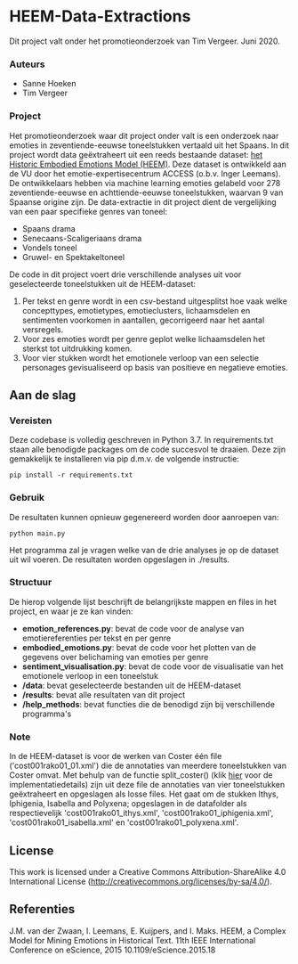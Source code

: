 # HEEM-Data-Extractions

Dit project valt onder het promotieonderzoek van Tim Vergeer.
Juni 2020.

### Auteurs
- Sanne Hoeken
- Tim Vergeer

### Project

Het promotieonderzoek waar dit project onder valt is een onderzoek naar emoties in zeventiende-eeuwse toneelstukken vertaald uit het Spaans. In dit project wordt data geëxtraheert uit een reeds bestaande dataset: [het Historic Embodied Emotions Model (HEEM)](https://github.com/NLeSC/HEEM-dataset). Deze dataset is ontwikkeld aan de VU door het emotie-expertisecentrum ACCESS (o.b.v. Inger Leemans). De ontwikkelaars hebben via machine learning emoties gelabeld voor 278 zeventiende-eeuwse en achttiende-eeuwse toneelstukken, waarvan 9 van Spaanse origine zijn. 
De data-extractie in dit project dient de vergelijking van een paar specifieke genres van toneel: 
- Spaans drama
- Senecaans-Scaligeriaans drama
- Vondels toneel
- Gruwel- en Spektakeltoneel

De code in dit project voert drie verschillende analyses uit voor geselecteerde toneelstukken uit de HEEM-dataset: 
1. Per tekst en genre wordt in een csv-bestand uitgesplitst hoe vaak welke concepttypes, emotietypes, emotieclusters, lichaamsdelen en sentimenten voorkomen in aantallen, gecorrigeerd naar het aantal versregels.
2. Voor zes emoties wordt per genre geplot welke lichaamsdelen het sterkst tot uitdrukking komen.
3. Voor vier stukken wordt het emotionele verloop van een selectie personages gevisualiseerd op basis van positieve en negatieve emoties.

## Aan de slag

### Vereisten

Deze codebase is volledig geschreven in Python 3.7. In requirements.txt staan alle benodigde packages om de code succesvol te draaien. Deze zijn gemakkelijk te installeren via pip d.m.v. de volgende instructie:

```
pip install -r requirements.txt
```

### Gebruik

De resultaten kunnen opnieuw gegenereerd worden door aanroepen van:

```
python main.py
```

Het programma zal je vragen welke van de drie analyses je op de dataset uit wil voeren. De resultaten worden opgeslagen in ./results.

### Structuur

De hierop volgende lijst beschrijft de belangrijkste mappen en files in het project, en waar je ze kan vinden:

- **emotion_references.py**: bevat de code voor de analyse van emotiereferenties per tekst en per genre
- **embodied_emotions.py**: bevat de code voor het plotten van de gegevens over belichaming van emoties per genre
- **sentiment_visualisation.py**: bevat de code voor de visualisatie van het emotionele verloop in een toneelstuk
- **/data**: bevat geselecteerde bestanden uit de HEEM-dataset
- **/results**: bevat alle resultaten van dit project
- **/help_methods**: bevat functies die de benodigd zijn bij verschillende programma's

### Note

In de HEEM-dataset is voor de werken van Coster één file ('cost001rako01_01.xml') die de annotaties van meerdere toneelstukken van Coster omvat. Met behulp van de functie split_coster() (klik [hier](https://github.com/SanneHoeken/HEEM-Data-Extractions/blob/master/help_methods/split_coster.py) voor de implementatiedetails) zijn uit deze file de annotaties van vier toneelstukken geëxtraheert en opgeslagen als losse files. Het gaat om de stukken Ithys, Iphigenia, Isabella and Polyxena; opgeslagen in de datafolder als respectievelijk 'cost001rako01_ithys.xml', 'cost001rako01_iphigenia.xml', 'cost001rako01_isabella.xml' en 'cost001rako01_polyxena.xml'. 

## License
This work is licensed under a Creative Commons Attribution-ShareAlike 4.0 International License (http://creativecommons.org/licenses/by-sa/4.0/).

## Referenties
J.M. van der Zwaan, I. Leemans, E. Kuijpers, and I. Maks. HEEM, a Complex Model for Mining Emotions in Historical Text. 11th IEEE International Conference on eScience, 2015 10.1109/eScience.2015.18